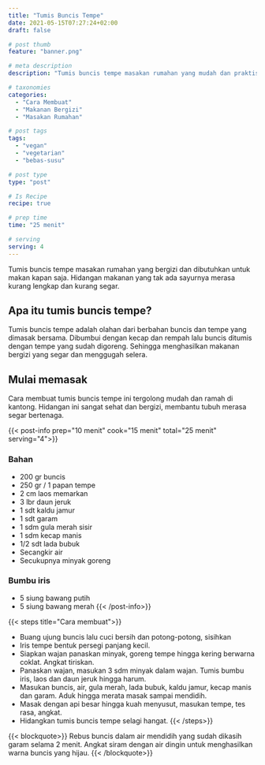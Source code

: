 ```yaml
---
title: "Tumis Buncis Tempe"
date: 2021-05-15T07:27:24+02:00
draft: false

# post thumb
feature: "banner.png"

# meta description
description: "Tumis buncis tempe masakan rumahan yang mudah dan praktis. Sangat cocok menjadi sandingan nasi dan lauk sehari-hari."

# taxonomies
categories:
  - "Cara Membuat"
  - "Makanan Bergizi"
  - "Masakan Rumahan"

# post tags
tags:
  - "vegan"
  - "vegetarian"
  - "bebas-susu"

# post type
type: "post"

# Is Recipe
recipe: true

# prep time
time: "25 menit"

# serving
serving: 4
---
```

Tumis buncis tempe masakan rumahan yang bergizi dan dibutuhkan untuk makan kapan saja. Hidangan makanan yang tak ada sayurnya merasa kurang lengkap dan kurang segar.

## Apa itu tumis buncis tempe?

Tumis buncis tempe adalah olahan dari berbahan buncis dan tempe yang dimasak bersama. Dibumbui dengan kecap dan rempah lalu buncis ditumis dengan tempe yang sudah digoreng. Sehingga menghasilkan makanan bergizi yang segar dan menggugah selera.

## Mulai memasak

Cara membuat tumis buncis tempe ini tergolong mudah dan ramah di kantong. Hidangan ini sangat sehat dan bergizi, membantu tubuh merasa segar bertenaga.

{{< post-info prep="10 menit" cook="15 menit" total="25 menit" serving="4">}}

### Bahan

-   200 gr buncis
-   250 gr / 1 papan tempe
-   2 cm laos memarkan
-   3 lbr daun jeruk
-   1 sdt kaldu jamur
-   1 sdt garam
-   1 sdm gula merah sisir
-   1 sdm kecap manis
-   1/2 sdt lada bubuk
-   Secangkir air
-   Secukupnya minyak goreng

### Bumbu iris

-   5 siung bawang putih
-   5 siung bawang merah
{{< /post-info>}}

{{< steps title="Cara membuat">}}
-   Buang ujung buncis lalu cuci bersih dan potong-potong, sisihkan
-   Iris tempe bentuk persegi panjang kecil.
-   Siapkan wajan panaskan minyak, goreng tempe hingga kering berwarna coklat. Angkat tiriskan.
-   Panaskan wajan, masukan 3 sdm minyak dalam wajan. Tumis bumbu iris, laos dan daun jeruk hingga harum.
-   Masukan buncis, air, gula merah, lada bubuk, kaldu jamur, kecap manis dan garam. Aduk hingga merata masak sampai mendidih.
-   Masak dengan api besar hingga kuah menyusut, masukan tempe, tes rasa, angkat.
-   Hidangkan tumis buncis tempe selagi hangat.
{{< /steps>}}

{{< blockquote>}}
Rebus buncis dalam air mendidih yang sudah dikasih garam selama 2 menit. Angkat siram dengan air dingin untuk menghasilkan warna buncis yang hijau.
{{< /blockquote>}}